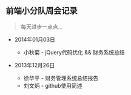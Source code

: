 ## 前端小分队周会记录
> 每天进步一点点...

* 2014年01月03日
	* 小秋菊 - jQuery代码优化 && 财务系统总结

* 2013年12月26日
	* 徐华平 - 财务管理系统总结报告
	* 刘文炳 - github使用简述
